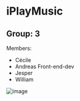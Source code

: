 # iPlayMusic
## Group: 3

Members:
- Cécile
- Andreas Front-end-dev
- Jesper
- William

![image](https://user-images.githubusercontent.com/77662628/167079084-532713a8-5df1-46ab-a020-cf074b52ada6.png)
